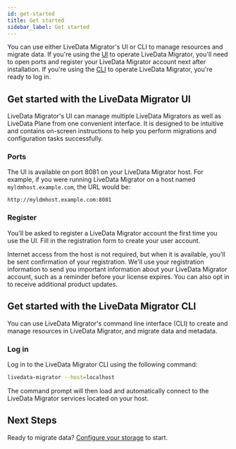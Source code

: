 ```yaml
---
id: get-started
title: Get started
sidebar_label: Get started
---
```


You can use either LiveData Migrator's UI or CLI to manage resources and migrate data. If you're using the [UI](#get-started-with-the-livedata-migrator-ui) to operate LiveData Migrator, you'll need to open ports and register your LiveData Migrator account next after installation. If you're using the [CLI](#get-started-with-the-livedata-migrator-cli) to operate LiveData Migrator, you're ready to log in.

## Get started with the LiveData Migrator UI

LiveData Migrator's UI can manage multiple LiveData Migrators as well as LiveData Plane from one convenient interface. It is designed to be intuitive and contains on-screen instructions to help you perform migrations and configuration tasks successfully.

### Ports

The UI is available on port 8081 on your LiveData Migrator host. For example, if you were running LiveData Migrator on a host named `myldmhost.example.com`, the URL would be:

```text
http://myldmhost.example.com:8081
```

### Register

You'll be asked to register a LiveData Migrator account the first time you use the UI. Fill in the registration form to create your user account.

Internet access from the host is not required, but when it is available, you'll be sent confirmation of your registration. We'll use your registration information to send you important information about your LiveData Migrator account, such as a reminder before your license expires. You can also opt in to receive additional product updates.

## Get started with the LiveData Migrator CLI

You can use LiveData Migrator's command line interface (CLI) to create and manage resources in LiveData Migrator, and migrate data and metadata.

### Log in

Log in to the LiveData Migrator CLI using the following command:

```bash
livedata-migrator --host=localhost
```

The command prompt will then load and automatically connect to the LiveData Migrator services located on your host.

## Next Steps

Ready to migrate data? [Configure your storage](./configure-storage.md) to start.
